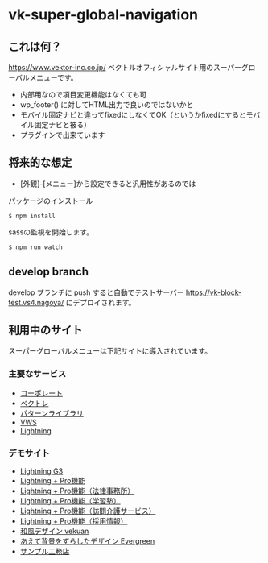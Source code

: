 # vk-super-global-navigation

## これは何？

https://www.vektor-inc.co.jp/
ベクトルオフィシャルサイト用のスーパーグローバルメニューです。

* 内部用なので項目変更機能はなくても可
* wp_footer() に対してHTML出力で良いのではないかと
* モバイル固定ナビと違ってfixedにしなくてOK（というかfixedにするとモバイル固定ナビと被る）
* プラグインで出来ています

## 将来的な想定

* [外観]-[メニュー]から設定できると汎用性があるのでは

パッケージのインストール
```
$ npm install
```

sassの監視を開始します。
```
$ npm run watch
``` 

## develop branch
develop ブランチに push すると自動でテストサーバー https://vk-block-test.vs4.nagoya/ にデプロイされます。

## 利用中のサイト
スーパーグローバルメニューは下記サイトに導入されています。

### 主要なサービス
* [コーポレート](https://www.vektor-inc.co.jp/)
* [ベクトレ](https://training.vektor-inc.co.jp/)
* [パターンライブラリ](https://patterns.vektor-inc.co.jp/)
* [VWS](https://vws.vektor-inc.co.jp/)
* [Lightning](https://lightning.vektor-inc.co.jp/)

### デモサイト
* [Lightning G3](https://demo.dev3.biz/lightning-g3/)
* [Lightning + Pro機能](https://demo.dev3.biz/lightning-g3-pro/)
* [Lightning + Pro機能（法律事務所）](https://demo.dev3.biz/law/)
* [Lightning + Pro機能（学習塾）](https://demo.dev3.biz/cramschool/)
* [Lightning + Pro機能（訪問介護サービス）](https://demo.dev3.biz/cramschool/)
* [Lightning + Pro機能（採用情報）](https://demo.dev3.biz/recruit/)
* [和風デザイン vekuan](https://demo.dev3.biz/vekuan/)
* [あえて背景をずらしたデザイン Evergreen](https://demo.dev3.biz/evergreen/)
* [サンプル工務店](https://demo.dev3.biz/architect/)